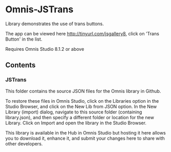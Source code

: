 # Omnis-JSTrans
Library demonstrates the use of trans buttons.

The app can be viewed here http://tinyurl.com/jsgallery8, click on 'Trans Button' in the list.

Requires Omnis Studio 8.1.2 or above

## Contents
### JSTrans

This folder contains the source JSON files for the Omnis library in Github. 

To restore these files in Omnis Studio, click on the Libraries option in the Studio Browser, and click on the New Lib from JSON option. In the New Library (import) dialog, navigate to this source folder (containing library.json), and then specify a different folder or location for the new Library. Click on Import and open the library in the Studio Browser. 

This library is available in the Hub in Omnis Studio but hosting it here allows you to download it, enhance it, and submit your changes here to share with other developers.
